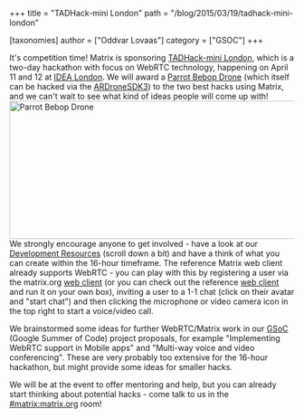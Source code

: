 +++
title = "TADHack-mini London"
path = "/blog/2015/03/19/tadhack-mini-london"

[taxonomies]
author = ["Oddvar Lovaas"]
category = ["GSOC"]
+++

It's competition time! Matrix is sponsoring <a href="http://tadhack.com/2015/tadhack-mini-london/" title="TADHack-mini London">TADHack-mini London</a>, which is a two-day hackathon with focus on WebRTC technology, happening on April 11 and 12 at <a href="http://www.idea-london.co.uk/" title="IDEA London">IDEA London</a>. We will award a <a href="http://www.parrot.com/uk/products/bebop-drone/" title="Parrot Bebop Drone">Parrot Bebop Drone</a> (which itself can be hacked via the <a href="https://github.com/ARDroneSDK3/ARSDKBuildUtils" title="ARDroneSDK3">ARDroneSDK3</a>) to the two best hacks using Matrix, and we can't wait to see what kind of ideas people will come up with!
<img src="http://matrix.org/blog/wp-content/uploads/2015/03/parrot.png" alt="Parrot Bebop Drone" width="552" height="244" class="aligncenter size-full wp-image-482" />
We strongly encourage anyone to get involved - have a look at our <a href="http://tadhack.com/2015/tadhack-mini-london/" title="Development Resources">Development Resources</a> (scroll down a bit) and have a think of what you can create within the 16-hour timeframe. The reference Matrix web client already supports WebRTC - you can play with this by registering a user via the matrix.org <a href="/beta/" title="web client">web client</a> (or you can check out the reference <a href="https://github.com/matrix-org/matrix-angular-sdk" title="web client">web client</a> and run it on your own box), inviting a user to a 1-1 chat (click on their avatar and "start chat") and then clicking the microphone or video camera icon in the top right to start a voice/video call. 

We brainstormed some ideas for further WebRTC/Matrix work in our <a href="https://github.com/matrix-org/GSoC/blob/master/IDEAS.md#implementing-webrtc-support-in-mobile-apps" title="GSoC">GSoC</a> (Google Summer of Code) project proposals, for example "Implementing WebRTC support in Mobile apps" and "Multi-way voice and video conferencing". These are very probably too extensive for the 16-hour hackathon, but might provide some ideas for smaller hacks.

We will be at the event to offer mentoring and help, but you can already start thinking about potential hacks - come talk to us in the <a href="/beta/#/room/#matrix:matrix.org" title="#matrix:matrix.org">#matrix:matrix.org</a> room!
